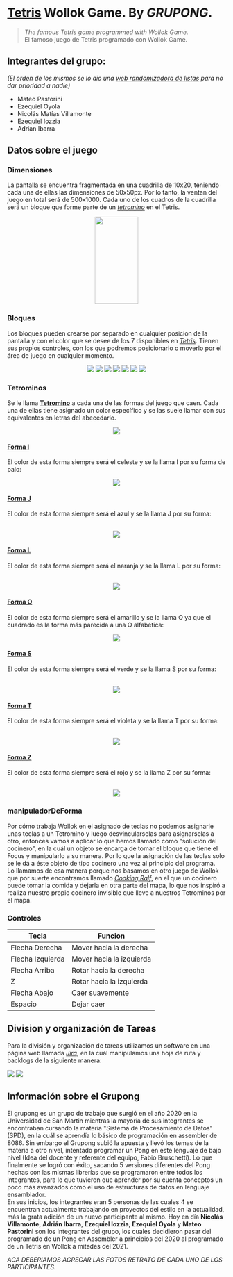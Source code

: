 # [**Tetris**](https://tetris.fandom.com/wiki/Tetris_Guideline) Wollok Game. By **_GRUPONG_**.
> *The famous Tetris game programmed with Wollok Game.*<br/>
> El famoso juego de Tetris programado con Wollok Game.

## Integrantes del grupo:
*(El orden de los mismos se lo dio una [*web randomizadora de listas*](https://www.random.org/lists/) para no dar prioridad a nadie)*
* Mateo Pastorini
* Ezequiel Oyola
* Nicolás Matías Villamonte
* Ezequiel Iozzia
* Adrían Ibarra

## Datos sobre el juego
### Dimensiones
La pantalla se encuentra fragmentada en una cuadrilla de 10x20, teniendo cada una de ellas las dimensiones de 50x50px. Por lo tanto, la ventan del juego en total será de 500x1000.
Cada uno de los cuadros de la cuadrilla será un bloque que forme parte de un [*tetromino*](https://tetris.fandom.com/wiki/Tetromino) en el Tetris.

<p align="center"> <img width=100px height=200px src="/assets/tetris_background.jpg"/> </p>

### Bloques
Los bloques pueden crearse por separado en cualquier posicion de la pantalla y con el color que se desee de los 7 disponibles en [*Tetris*](https://tetris.fandom.com/wiki/Tetris_Guideline). Tienen sus propios controles, con los que podremos posicionarlo o moverlo por el área de juego en cualquier momento.

<p align="center">
<img src="/assets/blue_block.png"/> <img src="/assets/green_block.png"/> <img src="/assets/lightBlue_block.png"/> <img src="/assets/orange_block.png"/> <img src="/assets/purple_block.png"/> <img src="/assets/red_block.png"/> <img src="/assets/yellow_block.png"/>
</p>

### Tetrominos
Se le llama [**Tetromino**](https://tetris.fandom.com/wiki/Tetromino) a cada una de las formas del juego que caen. Cada una de ellas tiene asignado un color específico y se las suele llamar con sus equivalentes en letras del abecedario.

<p align="center"> <img src="/img/Tetromino_image.png"/> </p>

#### [**Forma I**](https://tetris.fandom.com/wiki/Tetromino#I)
El color de esta forma siempre será el celeste y se la llama I por su forma de palo:<br/>
<p align="center"> 
	<img src="/img/TetrominoI.png"/> 
</p>

#### [**Forma J**](https://tetris.fandom.com/wiki/Tetromino#J)
El color de esta forma siempre será el azul y se la llama J por su forma:<br/><br/>
<p align="center"> <img  src="/img/TetrominoJ.png"/> </p>

#### [**Forma L**](https://tetris.fandom.com/wiki/Tetromino#L)
El color de esta forma siempre será el naranja y se la llama L por su forma:<br/><br/>
<p align="center"> <img  src="/img/TetrominoL.png"/> </p>

#### [**Forma O**](https://tetris.fandom.com/wiki/Tetromino#O)
El color de esta forma siempre será el amarillo y se la llama O ya que el cuadrado es la forma más parecida a una O alfabética:<br/>
<p align="center"> <img  src="/img/TetrominoO.png"/> </p>

#### [**Forma S**](https://tetris.fandom.com/wiki/Tetromino#S)
El color de esta forma siempre será el verde y se la llama S por su forma:<br/><br/>
<p align="center"> <img  src="/img/TetrominoS.png"/> </p>

#### [**Forma T**](https://tetris.fandom.com/wiki/Tetromino#T)
El color de esta forma siempre será el violeta y se la llama T por su forma:<br/><br/>
<p align="center"> <img  src="/img/TetrominoT.png"/> </p>

#### [**Forma Z**](https://tetris.fandom.com/wiki/Tetromino#Z)
El color de esta forma siempre será el rojo y se la llama Z por su forma:<br/><br/>
<p align="center"> <img  src="/img/TetrominoZ.png"/> </p>

### manipuladorDeForma
Por cómo trabaja Wollok en el asignado de teclas no podemos asignarle unas teclas a un Tetromino y luego desvincularselas para asignarselas a otro, entonces vamos a aplicar lo que hemos llamado como "solución del cocinero", en la cuál un objeto se encarga de tomar el bloque que tiene el Focus y manipularlo a su manera. Por lo que la asignación de las teclas solo se le dá a éste objeto de tipo cocinero una vez al principio del programa.<br/>
Lo llamamos de esa manera porque nos basamos en otro juego de Wollok que por suerte encontramos llamado [*Cooking Ralf*](https://youtu.be/PJ72TtMsqxE), en el que un cocinero puede tomar la comida y dejarla en otra parte del mapa, lo que nos inspiró a realiza nuestro propio cocinero invisible que lleve a nuestros Tetrominos por el mapa.

### Controles
Tecla | Funcion
------------ | -------------
Flecha Derecha | Mover hacia la derecha
Flecha Izquierda | Mover hacia la izquierda
Flecha Arriba | Rotar hacia la derecha
Z | Rotar hacia la izquierda
Flecha Abajo | Caer suavemente
Espacio | Dejar caer

## Division y organización de Tareas
Para la división y organización de tareas utilizamos un software en una página web llamada [*Jira*](https://tetris.fandom.com/wiki/Tetromino), en la cuál manipulamos una hoja de ruta y backlogs de la siguiente manera:

<img src="/img/DistribucionDeTareas.png"/>
<img src="/img/DistribucionDeTareas2.png"/>

## Información sobre el Grupong
El grupong es un grupo de trabajo que surgió en el año 2020 en la Universidad de San Martin mientras la mayoría de sus integrantes se encontraban cursando la materia "Sistema de Procesamiento de Datos" (SPD), en la cuál se aprendía lo básico de programación en assembler de 8086. Sin embargo el Grupong subió la apuesta y llevó los temas de la materia a otro nivel, intentado programar un Pong en este lenguaje de bajo nivel (Idea del docente y referente del equipo, Fabio Bruschetti). Lo que finalmente se logró con éxito, sacando 5 versiones diferentes del Pong hechas con las mismas librerías que se programaron entre todos los integrantes, para lo que tuvieron que aprender por su cuenta conceptos un poco más avanzados como el uso de estructuras de datos en lenguaje ensamblador.<br/>
En sus inicios, los integrantes eran 5 personas de las cuales 4 se encuentran actualmente trabajando en proyectos del estilo en la actualidad, más la grata adición de un nuevo participante al mismo. Hoy en día **Nicolás Villamonte**, **Adrián Ibarra**, **Ezequiel Iozzia**, **Ezequiel Oyola** y **Mateo Pastorini** son los integrantes del grupo, los cuales decidieron pasar del programado de un Pong en Assembler a principios del 2020 al programado de un Tetris en Wollok a mitades del 2021.

_ACA DEBERIAMOS AGREGAR LAS FOTOS RETRATO DE CADA UNO DE LOS PARTICIPANTES._
